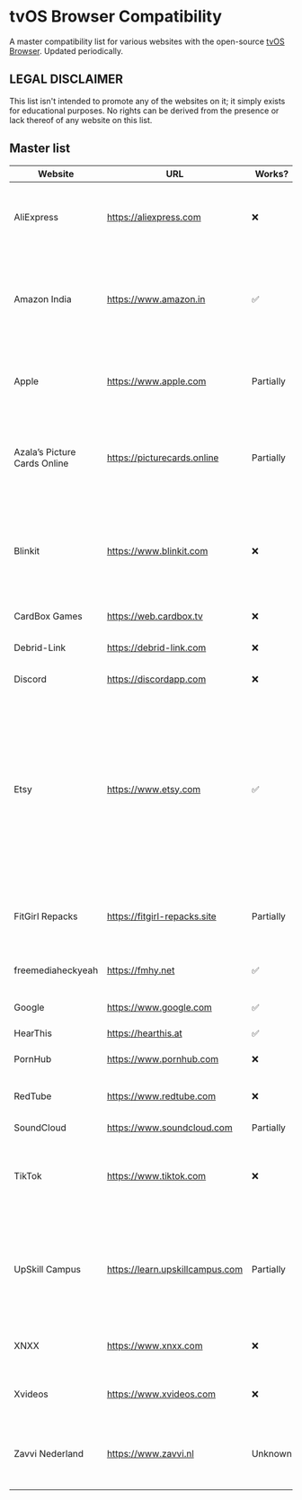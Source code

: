 # tvOS Browser Compatibility
A master compatibility list for various websites with the open-source [tvOS Browser](https://github.com/jvanakker/tvOSBrowser). Updated periodically.

## LEGAL DISCLAIMER
This list isn't intended to promote any of the websites on it; it simply exists for educational purposes. No rights can be derived from the presence or lack thereof of any website on this list.

## Master list
| Website                      | URL                             | Works?    | Explanation                                                                                                                                                                      | Last tested |
|------------------------------|---------------------------------|-----------|----------------------------------------------------------------------------------------------------------------------------------------------------------------------------------|-------------|
| AliExpress                   | https://aliexpress.com          | ❌         | Website scales incorrectly, can't login, can't submit ReCaptcha                                                                                                                  | 21/08/2025  |
| Amazon India                 | https://www.amazon.in           | ✅         | Website core functionality fully functional; haven't tested more fancy stuff                                                                                                     | 20/08/2025  |
| Apple                        | https://www.apple.com           | Partially | Country selector is broken; login doesn't work                                                                                                                                   | 21/08/2025  |
| Azala’s Picture Cards Online | https://picturecards.online     | Partially | Login broken, chat doesn’t work, custom cards don’t work                                                                                                                         | 28/08/2025  |
| Blinkit                      | https://www.blinkit.com         | ❌         | Website functionality is impaired by the lack of location permission requesting inside of the browser                                                                            | 21/08/2025  |
| CardBox Games                | https://web.cardbox.tv          | ❌         | Buttons unclickable                                                                                                                                                              | 20/08/2025  |
| Debrid-Link                  | https://debrid-link.com         | ❌         | Login button unclickable                                                                                                                                                         | 20/08/2025  |
| Discord                      | https://discordapp.com          | ❌         | Login page doesn't load                                                                                                                                                          | 20/08/2025  |
| Etsy                         | https://www.etsy.com            | ✅         | All core functionality works perfectly NOTE: I haven't yet attempted a checkout. Results may vary. Also, Apple login doesn't work, but that is an Apple issue, not an Etsy issue | 21/08/2025  |
| FitGirl Repacks              | https://fitgirl-repacks.site    | Partially | Some pages have expandable menus that are broken                                                                                                                                 | 21/08/2025  |
| freemediaheckyeah            | https://fmhy.net                | ✅         | All core functionality works perfectly                                                                                                                                           | 21/08/2025  |
| Google                       | https://www.google.com          | ✅         | Works as expected                                                                                                                                                                | 20/08/2025  |
| HearThis                     | https://hearthis.at             | ✅         | Even login works!                                                                                                                                                                | 20/08/2025  |
| PornHub                      | https://www.pornhub.com         | ❌         | Videos won't play                                                                                                                                                                | 20/08/2025  |
| RedTube                      | https://www.redtube.com         | ❌         | Can't get past age check popup                                                                                                                                                   | 28/08/2025  |
| SoundCloud                   | https://www.soundcloud.com      | Partially | Can't login                                                                                                                                                                      | 20/08/2025  |
| TikTok                       | https://www.tiktok.com          | ❌         | Videos won't scroll past the second random one, can't login                                                                                                                      | 20/08/2025  |
| UpSkill Campus               | https://learn.upskillcampus.com | Partially | Fullscreen crash and some HTML glitches but otherwise works perfect for viewing videos                                                                                           | 20/08/2025  |
| XNXX                         | https://www.xnxx.com            | ❌         | No longer works after new layout update                                                                                                                                          | 28/08/2025  |
| Xvideos                      | https://www.xvideos.com         | ❌         | No longer works after new layout update                                                                                                                                          | 28/08/2025  |
| Zavvi Nederland              | https://www.zavvi.nl            | Unknown   | Google login doesn't work; other functionality untested                                                                                                                          | 28/08/2025  |
